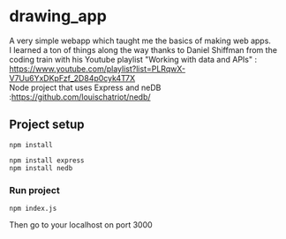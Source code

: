 # drawing_app
A very simple webapp which taught me the basics of making web apps.  
I learned a ton of things along the way thanks to Daniel Shiffman from the coding train with his Youtube playlist "Working with data and APIs" : https://www.youtube.com/playlist?list=PLRqwX-V7Uu6YxDKpFzf_2D84p0cyk4T7X  
Node project that uses Express and neDB :https://github.com/louischatriot/nedb/  

## Project setup
```
npm install
```
```
npm install express
npm install nedb
```

### Run project
```
npm index.js
```

Then go to your localhost on port 3000
